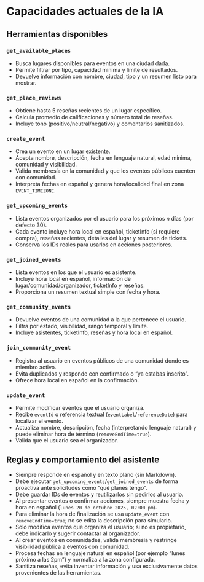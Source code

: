 # Capacidades actuales de la IA

## Herramientas disponibles

### `get_available_places`
- Busca lugares disponibles para eventos en una ciudad dada.
- Permite filtrar por tipo, capacidad mínima y límite de resultados.
- Devuelve información con nombre, ciudad, tipo y un resumen listo para mostrar.

### `get_place_reviews`
- Obtiene hasta 5 reseñas recientes de un lugar específico.
- Calcula promedio de calificaciones y número total de reseñas.
- Incluye tono (positivo/neutral/negativo) y comentarios sanitizados.

### `create_event`
- Crea un evento en un lugar existente.
- Acepta nombre, descripción, fecha en lenguaje natural, edad mínima, comunidad y visibilidad.
- Valida membresía en la comunidad y que los eventos públicos cuenten con comunidad.
- Interpreta fechas en español y genera hora/localidad final en zona `EVENT_TIMEZONE`.

### `get_upcoming_events`
- Lista eventos organizados por el usuario para los próximos *n* días (por defecto 30).
- Cada evento incluye hora local en español, ticketInfo (si requiere compra), reseñas recientes, detalles del lugar y resumen de tickets.
- Conserva los IDs reales para usarlos en acciones posteriores.

### `get_joined_events`
- Lista eventos en los que el usuario es asistente.
- Incluye hora local en español, información de lugar/comunidad/organizador, ticketInfo y reseñas.
- Proporciona un resumen textual simple con fecha y hora.

### `get_community_events`
- Devuelve eventos de una comunidad a la que pertenece el usuario.
- Filtra por estado, visibilidad, rango temporal y límite.
- Incluye asistentes, ticketInfo, reseñas y hora local en español.

### `join_community_event`
- Registra al usuario en eventos públicos de una comunidad donde es miembro activo.
- Evita duplicados y responde con confirmado o “ya estabas inscrito”.
- Ofrece hora local en español en la confirmación.

### `update_event`
- Permite modificar eventos que el usuario organiza.
- Recibe `eventId` o referencia textual (`eventLabel`/`referenceDate`) para localizar el evento.
- Actualiza nombre, descripción, fecha (interpretando lenguaje natural) y puede eliminar hora de término (`removeEndTime=true`).
- Valida que el usuario sea el organizador.

## Reglas y comportamiento del asistente

- Siempre responde en español y en texto plano (sin Markdown).
- Debe ejecutar `get_upcoming_events`/`get_joined_events` de forma proactiva ante solicitudes como “qué planes tengo”.
- Debe guardar IDs de eventos y reutilizarlos sin pedirlos al usuario.
- Al presentar eventos o confirmar acciones, siempre muestra fecha y hora en español (`lunes 20 de octubre 2025, 02:00 pm`).
- Para eliminar la hora de finalización se usa `update_event` con `removeEndTime=true`; no se edita la descripción para simularlo.
- Solo modifica eventos que organiza el usuario; si no es propietario, debe indicarlo y sugerir contactar al organizador.
- Al crear eventos en comunidades, valida membresía y restringe visibilidad pública a eventos con comunidad.
- Procesa fechas en lenguaje natural en español (por ejemplo “lunes próximo a las 2pm”) y normaliza a la zona configurada.
- Sanitiza reseñas, evita inventar información y usa exclusivamente datos provenientes de las herramientas.
